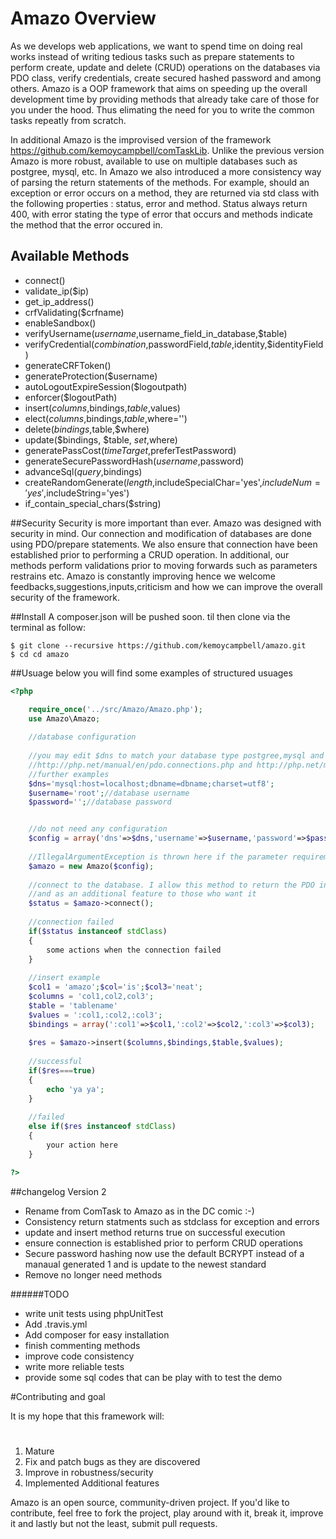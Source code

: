 # Amazo Overview

As we develops web applications, we want to spend time on doing real works instead of writing tedious tasks such as prepare
statements to perform create, update and delete (CRUD) operations on the databases via PDO class, verify credentials, create
secured hashed password and among others. Amazo is a OOP framework that aims on speeding up the overall development time by providing
methods that already take care of those for you under the hood. Thus elimating the need for you to write the common tasks repeatly 
from scratch.

In additional Amazo is the improvised version of the framework https://github.com/kemoycampbell/comTaskLib. Unlike the previous
version Amazo is more robust, available to use on multiple databases such as postgree, mysql, etc. In Amazo we also introduced 
a more consistency way of parsing the return statements of the methods. For example, should an exception or error occurs on a
method, they are returned via std class with the following properties : status, error and method. Status always return 400, with
error stating the type of error that occurs and methods indicate the method that the error occured in.

## Available Methods
 * connect()
 * validate_ip($ip)
 * get_ip_address() 
 * crfValidating($crfname)
 * enableSandbox()
 * verifyUsername($username,$username_field_in_database,$table)
 * verifyCredential($combination,$passwordField,$table,$identity,$identityField)
 * generateCRFToken()
 * generateProtection($username)
 * autoLogoutExpireSession($logoutpath)
 * enforcer($logoutPath)
 * insert($columns,$bindings,$table,$values)
 * elect($columns,$bindings,$table,$where='')
 * delete($bindings,$table,$where)
 * update($bindings, $table, $set,$where)
 * generatePassCost($timeTarget,$preferTestPassword)
 * generateSecurePasswordHash($username,$password)
 * advanceSql($query,$bindings)
 * createRandomGenerate($length,$includeSpecialChar='yes',$includeNum='yes',$includeString='yes')
 * if_contain_special_chars($string)
 
##Security
Security is more important than ever. Amazo was designed with security in mind. Our connection and modification of databases
are done using PDO/prepare statements. We also ensure that connection have been established prior to performing a CRUD operation. In additional, our methods perform validations prior to moving forwards such as parameters restrains etc. Amazo is constantly improving hence we welcome feedbacks,suggestions,inputs,criticism and how we can improve the overall security of the framework.

##Install
A composer.json will be pushed soon. til then clone via the terminal as follow:

    $ git clone --recursive https://github.com/kemoycampbell/amazo.git
    $ cd cd amazo


##Usuage
below you will find some examples of structured usuages

```php
<?php

    require_once('../src/Amazo/Amazo.php');
    use Amazo\Amazo;
    
    //database configuration
    
    //you may edit $dns to match your database type postgree,mysql and so on. see php document
    //http://php.net/manual/en/pdo.connections.php and http://php.net/manual/en/ref.pdo-mysql.connection.php for 
    //further examples
    $dns='mysql:host=localhost;dbname=dbname;charset=utf8'; 
    $username='root';//database username
    $password='';//database password


    //do not need any configuration
    $config = array('dns'=>$dns,'username'=>$username,'password'=>$password);
    
    //IllegalArgumentException is thrown here if the parameter requirement is not met
    $amazo = new Amazo($config); 
    
    //connect to the database. I allow this method to return the PDO instance for flexibility
    //and as an additional feature to those who want it
    $status = $amazo->connect();
    
    //connection failed
    if($status instanceof stdClass)
    {
        some actions when the connection failed
    }
    
    //insert example 
    $col1 = 'amazo';$col='is';$col3='neat';
    $columns = 'col1,col2,col3';
    $table = 'tablename'
    $values = ':col1,:col2,:col3';
    $bindings = array(':col1'=>$col1,':col2'=>$col2,':col3'=>$col3);
    
    $res = $amazo->insert($columns,$bindings,$table,$values);
    
    //successful
    if($res===true)
    {
        echo 'ya ya';
    }
    
    //failed
    else if($res instanceof stdClass)
    {
        your action here
    }

?>

```

##changelog
Version 2
* Rename from ComTask to Amazo as in the DC comic :-)
* Consistency return statments such as stdclass for exception and errors
* update and insert method returns true on successful execution
* ensure connection is established prior to perform CRUD operations
* Secure password hashing now use the default BCRYPT instead of a manaual generated 1 and is update to the newest standard
* Remove no longer need methods

######TODO
* write unit tests using phpUnitTest
* Add .travis.yml
* Add composer for easy installation
* finish commenting methods
* improve code consistency
* write more reliable tests
* provide some sql codes that can be play with to test the demo
    
#Contributing and goal

It is my hope that this framework will:
#
1. Mature
2. Fix and patch bugs as they are discovered
3. Improve in robustness/security
4. Implemented Additional features

Amazo is an open source, community-driven project. If you'd like to contribute, feel free to fork the project, play around with it, break it, improve it and lastly but not the least, submit pull requests.



